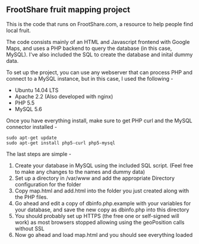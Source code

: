 ## FrootShare fruit mapping project
This is the code that runs on FrootShare.com, a resource to help people find local fruit.

The code consists mainly of an HTML and Javascript frontend with Google Maps, and uses a PHP backend to query the database (in this case, MySQL).
I've also included the SQL to create the database and inital dummy data.

To set up the project, you  can use any webserver that can process PHP and connect to a MySQL instance, but in this case, I used the following - 
* Ubuntu 14.04 LTS
* Apache 2.2 (Also developed with nginx)
* PHP 5.5
* MySQL 5.6



Once you have everything install, make sure to get PHP curl and the MySQL connector installed - 
```
sudo apt-get update
sudo apt-get install php5-curl php5-mysql 
```
The last steps are simple - 
1. Create your database in MySQL using the included SQL script.  (Feel free to make any changes to the names and dummy data)
2. Set up a directory in /var/www and add the appropriate Directory configuration for the folder
3. Copy map.html and add.html into the folder you just created along with the PHP files.
4. Go ahead and edit a copy of dbinfo.php.example with your variables for your database, and save the new copy as dbinfo.php into this directory
5. You should probably set up HTTPS (the free one or self-signed will work) as most browsers stopped allowing using the geoPosition calls without SSL
6. Now go ahead and load map.html and you should see everything loaded
